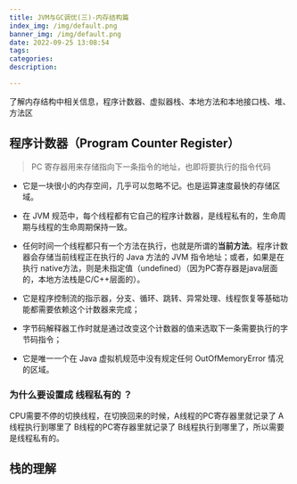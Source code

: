 ```yaml
---
title: JVM与GC调优(三)-内存结构篇
index_img: /img/default.png
banner_img: /img/default.png
date: 2022-09-25 13:08:54
tags:
categories:
description:

---
```


了解内存结构中相关信息，程序计数器、虚拟器栈、本地方法和本地接口栈、堆、方法区

<!-- more -->

## 程序计数器（Program Counter Register）

> PC 寄存器用来存储指向下一条指令的地址，也即将要执行的指令代码

- 它是一块很小的内存空间，几乎可以忽略不记。也是运算速度最快的存储区域。

- 在 JVM 规范中，每个线程都有它自己的程序计数器，是线程私有的，生命周期与线程的生命周期保持一致。

- 任何时间一个线程都只有一个方法在执行，也就是所谓的**当前方法**。程序计数器会存储当前线程正在执行的 Java 方法的 JVM 指令地址；或者，如果是在执行 native方法，则是未指定值（undefined）（因为PC寄存器是java层面的，本地方法栈是C/C++层面的）。

- 它是程序控制流的指示器，分支、循环、跳转、异常处理、线程恢复等基础功能都需要依赖这个计数器来完成；

- 字节码解释器工作时就是通过改变这个计数器的值来选取下一条需要执行的字节码指令；

- 它是唯一一个在 Java 虚拟机规范中没有规定任何 OutOfMemoryError 情况的区域。

### 为什么要设置成 线程私有的 ？

CPU需要不停的切换线程，在切换回来的时候，A线程的PC寄存器里就记录了 A线程执行到哪里了 B线程的PC寄存器里就记录了 B线程执行到哪里了，所以需要 是线程私有的。

## 栈的理解

